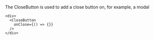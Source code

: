 The CloseButton is used to add a close button on, for example, a modal

    <div>
      <CloseButton
        onClose={() => {}}
      />
    </div>